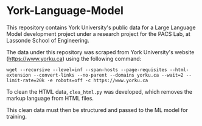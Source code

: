 # York-Language-Model

This repository contains York University's public data for a Large Language Model development project under a research project for the PACS Lab, at Lassonde School of Engineering.

The data under this repository was scraped from York University's website (https://www.yorku.ca) using the following command:

`wget --recursive --level=inf --span-hosts --page-requisites --html-extension --convert-links --no-parent --domains yorku.ca --wait=2 --limit-rate=20k -e robots=off -c https://www.yorku.ca`

To clean the HTML data, `clea_html.py` was developed, which removes the markup language from HTML files.

This clean data must then be structured and passed to the ML model for training.

